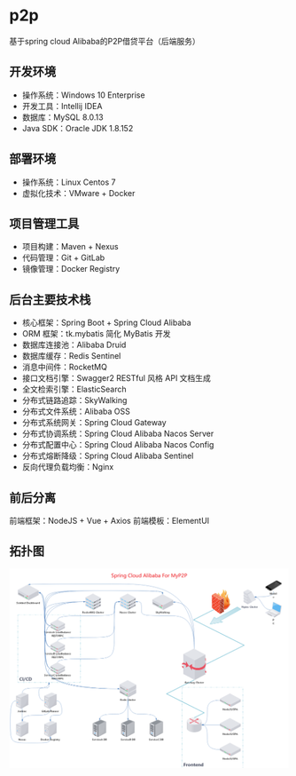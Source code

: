 # p2p
基于spring cloud Alibaba的P2P借贷平台（后端服务）
## 开发环境
* 操作系统：Windows 10 Enterprise
* 开发工具：Intellij IDEA
* 数据库：MySQL 8.0.13
* Java SDK：Oracle JDK 1.8.152
## 部署环境
* 操作系统：Linux Centos 7
* 虚拟化技术：VMware + Docker
## 项目管理工具
* 项目构建：Maven + Nexus
* 代码管理：Git + GitLab
* 镜像管理：Docker Registry
## 后台主要技术栈
* 核心框架：Spring Boot + Spring Cloud Alibaba
* ORM 框架：tk.mybatis 简化 MyBatis 开发
* 数据库连接池：Alibaba Druid
* 数据库缓存：Redis Sentinel
* 消息中间件：RocketMQ
* 接口文档引擎：Swagger2 RESTful 风格 API 文档生成
* 全文检索引擎：ElasticSearch
* 分布式链路追踪：SkyWalking
* 分布式文件系统：Alibaba OSS
* 分布式系统网关：Spring Cloud Gateway
* 分布式协调系统：Spring Cloud Alibaba Nacos Server
* 分布式配置中心：Spring Cloud Alibaba Nacos Config
* 分布式熔断降级：Spring Cloud Alibaba Sentinel
* 反向代理负载均衡：Nginx
## 前后分离
前端框架：NodeJS + Vue + Axios
前端模板：ElementUI
## 拓扑图
![image](https://github.com/Mew97/resources/blob/master/myp2p.png)
